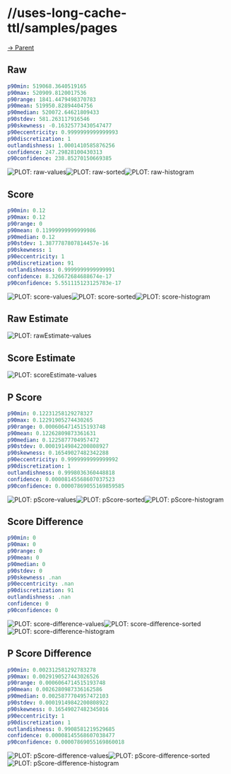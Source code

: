 
# //uses-long-cache-ttl/samples/pages

[→ Parent](../..)


## Raw


```yaml
p90min: 519068.3640519165
p90max: 520909.8120017536
p90range: 1841.4479498370783
p90mean: 519950.82894404756
p90median: 520072.64621809433
p90stdev: 581.263117916546
p90skewness: -0.16325773430547477
p90eccentricity: 0.9999999999999993
p90discretization: 1
outlandishness: 1.0001410585876256
confidence: 247.29828100430313
p90confidence: 238.85270150669385

```

![PLOT: raw-values](./raw/values.svg)![PLOT: raw-sorted](./raw/sorted.svg)![PLOT: raw-histogram](./raw/histogram.svg)
## Score


```yaml
p90min: 0.12
p90max: 0.12
p90range: 0
p90mean: 0.11999999999999986
p90median: 0.12
p90stdev: 1.3877787807814457e-16
p90skewness: 1
p90eccentricity: 1
p90discretization: 91
outlandishness: 0.9999999999999991
confidence: 8.326672684688674e-17
p90confidence: 5.551115123125783e-17

```

![PLOT: score-values](./score/values.svg)![PLOT: score-sorted](./score/sorted.svg)![PLOT: score-histogram](./score/histogram.svg)
## Raw Estimate

![PLOT: rawEstimate-values](./rawEstimate/values.svg)
## Score Estimate

![PLOT: scoreEstimate-values](./scoreEstimate/values.svg)
## P Score


```yaml
p90min: 0.12231258129278327
p90max: 0.12291905274430265
p90range: 0.0006064714515193748
p90mean: 0.12262809873361631
p90median: 0.1225877704957472
p90stdev: 0.00019149842200808927
p90skewness: 0.16549027482342288
p90eccentricity: 0.9999999999999992
p90discretization: 1
outlandishness: 0.9998036360448818
confidence: 0.00008145568607037523
p90confidence: 0.00007869055169859585

```

![PLOT: pScore-values](./pScore/values.svg)![PLOT: pScore-sorted](./pScore/sorted.svg)![PLOT: pScore-histogram](./pScore/histogram.svg)
## Score Difference


```yaml
p90min: 0
p90max: 0
p90range: 0
p90mean: 0
p90median: 0
p90stdev: 0
p90skewness: .nan
p90eccentricity: .nan
p90discretization: 91
outlandishness: .nan
confidence: 0
p90confidence: 0

```

![PLOT: score-difference-values](./score-difference/values.svg)![PLOT: score-difference-sorted](./score-difference/sorted.svg)![PLOT: score-difference-histogram](./score-difference/histogram.svg)
## P Score Difference


```yaml
p90min: 0.002312581292783278
p90max: 0.0029190527443026526
p90range: 0.0006064714515193748
p90mean: 0.0026280987336162586
p90median: 0.0025877704957472103
p90stdev: 0.00019149842200808922
p90skewness: 0.16549027482345016
p90eccentricity: 1
p90discretization: 1
outlandishness: 0.9908581219529685
confidence: 0.00008145568607038477
p90confidence: 0.00007869055169860018

```

![PLOT: pScore-difference-values](./pScore-difference/values.svg)![PLOT: pScore-difference-sorted](./pScore-difference/sorted.svg)![PLOT: pScore-difference-histogram](./pScore-difference/histogram.svg)
